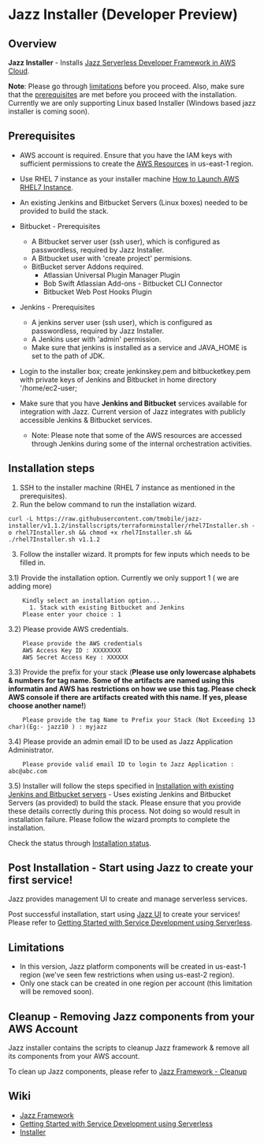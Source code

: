 # Jazz Installer (Developer Preview)
## Overview

**Jazz Installer** - Installs [Jazz Serverless Developer Framework in AWS Cloud](https://github.com/tmobile/jazz-core/wiki).

**Note**: Please go through [limitations](#limitations) before you proceed.
       Also, make sure that the [prerequisites](#prerequisites) are met before you proceed with the installation.
       Currently we are only supporting Linux based Installer (Windows based jazz installer is coming soon).

## Prerequisites
* AWS account is required. Ensure that you have the IAM keys with sufficient permissions to create the
  [AWS Resources](https://github.com/tmobile/jazz-installer/wiki/Jazz-Supported-Installations#aws-resources) in us-east-1 region.
* Use RHEL 7 instance as your installer machine [How to Launch AWS RHEL7 Instance](https://github.com/tmobile/jazz-installer/wiki/Launch-AWS-RHEL7-Instance-for-Installer).
* An existing Jenkins and Bitbucket Servers (Linux boxes) needed to be provided to build the stack.
* Bitbucket - Prerequisites
  * A Bitbucket server user (ssh user), which is configured as passwordless, required by Jazz Installer.
  * A Bitbucket user with 'create project' permisions.
  * BitBucket server Addons required.
    * Atlassian Universal Plugin Manager Plugin
    * Bob Swift Atlassian Add-ons - Bitbucket CLI Connector
    * Bitbucket Web Post Hooks Plugin
* Jenkins - Prerequisites  
  * A jenkins server user (ssh user), which is configured as passwordless, required by Jazz Installer.
  * A Jenkins user with 'admin' permission.
  * Make sure that jenkins is installed as a service and JAVA_HOME is set to the path of JDK.
  
* Login to the installer box; create jenkinskey.pem and bitbucketkey.pem with private keys of Jenkins and Bitbucket in home directory '/home/ec2-user;
* Make sure that you have **Jenkins and Bitbucket** services available for integration with Jazz. Current version of Jazz integrates with publicly accessible Jenkins & Bitbucket services.
  * Note: Please note that some of the AWS resources are accessed through Jenkins during some of the internal orchestration activities.


## Installation steps
1) SSH to the installer machine (RHEL 7 instance as mentioned in the prerequisites).
2) Run the below command to run the installation wizard.

```
curl -L https://raw.githubusercontent.com/tmobile/jazz-installer/v1.1.2/installscripts/terraforminstaller/rhel7Installer.sh -o rhel7Installer.sh && chmod +x rhel7Installer.sh && ./rhel7Installer.sh v1.1.2
 ```

3) Follow the installer wizard. It prompts for few inputs which needs to be filled in.

  3.1) Provide the installation option. Currently we only support 1 ( we are adding more)
  
        Kindly select an installation option...
          1. Stack with existing Bitbucket and Jenkins 
        Please enter your choice : 1
        
  3.2) Please provide AWS credentials.
  
        Please provide the AWS credentials
        AWS Access Key ID : XXXXXXXX
        AWS Secret Access Key : XXXXXX
        
  3.3) Provide the prefix for your stack (**Please use only lowercase alphabets & numbers for tag name. Some of the artifacts are named using this informatin and AWS has restrictions on how we use this tag. Please check AWS console if there are artifacts created with this name. If yes, please choose another name!**)

        Please provide the tag Name to Prefix your Stack (Not Exceeding 13 char)(Eg:- jazz10 ) : myjazz

  3.4) Please provide an admin email ID to be used as Jazz Application Administrator.

        Please provide valid email ID to login to Jazz Application : abc@abc.com

  3.5) Installer will follow the steps specified in [Installation with existing Jenkins and Bitbucket servers](https://github.com/tmobile/jazz-installer/wiki/Jazz-Supported-Installations#installation-with-existing-jenkins-and-bitbucket-servers) - Uses existing Jenkins and Bitbucket Servers (as provided) to build the stack. Please ensure that you provide these details correctly during this process. Not doing so would result in installation failure. Please follow the wizard prompts to complete the installation.

Check the status through [Installation status](https://github.com/tmobile/jazz-installer/wiki/Jazz-Supported-Installations#installation---status).

## Post Installation - Start using Jazz to create your first service!
Jazz provides management UI to create and manage serverless services.

Post successful installation, start using [Jazz UI](https://github.com/tmobile/jazz-core/wiki/Jazz-UI---Overview) to create your services! Please refer to [Getting Started with Service Development using Serverless](https://github.com/tmobile/jazz-core/wiki/Getting-Started-with-Service-Development-using-Serverless).


## Limitations
* In this version, Jazz platform components will be created in us-east-1 region (we've seen few restrictions when using us-east-2 region).
* Only one stack can be created in one region per account (this limitation will be removed soon).

## Cleanup - Removing Jazz components from your AWS Account
Jazz installer contains the scripts to cleanup Jazz framework & remove all its components from your AWS account.

To clean up Jazz components, please refer to [Jazz Framework - Cleanup](https://github.com/tmobile/jazz-installer/wiki/Cleanup:-Jazz-Framework)

## Wiki
* [Jazz Framework](https://github.com/tmobile/jazz-core/wiki)
* [Getting Started with Service Development using Serverless](https://github.com/tmobile/jazz-core/wiki/Getting-Started-with-Service-Development-using-Serverless)
* [Installer](https://github.com/tmobile/jazz-installer/wiki)
